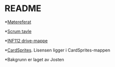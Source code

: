 # README #

*[Møtereferat](https://docs.google.com/document/d/1GPqzBs0GzTNaFNgjq9ifZOHYkl_0fnu34MvqWgRvzfA/edit?usp=sharing)

*[Scrum tavle](https://scrumy.com/inf112gruppe4)

*[INF112 drive-mappe](https://drive.google.com/open?id=0B8qv1PNNBC0FRWRzaVNESEJuTkk)

*[CardSprites](http://wheels-cards.wc.lt/index.html). Lisensen ligger i CardSprites-mappen

*Bakgrunn er laget av Josten